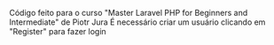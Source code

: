 Código feito para o curso "Master Laravel PHP for Beginners and Intermediate" de Piotr Jura
É necessário criar um usuário clicando em "Register" para fazer login
